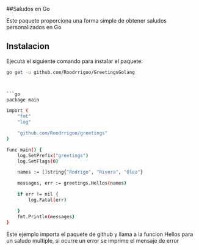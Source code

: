 ##Saludos en Go

Este paquete proporciona una forma simple de obtener saludos personalizados en Go


## Instalacion

Ejecuta el siguiente comando para instalar el paquete:
```bash
go get -u github.com/Roodrrigoo/GreetingsGolang



```go
package main

import (
	"fmt"
	"log"

	"github.com/Roodrrigoo/greetings"
)

func main() {
	log.SetPrefix("greetings")
	log.SetFlags(0)

	names := []string{"Rodrigo", "Rivera", "Olea"}

	messages, err := greetings.Hellos(names)

	if err != nil {
		log.Fatal(err)

	}
	fmt.Println(messages)
}

```
Este ejemplo importa el paquete de github y llama a la funcion Hellos para un saludo multiple, si ocurre un error se imprime el mensaje de error
